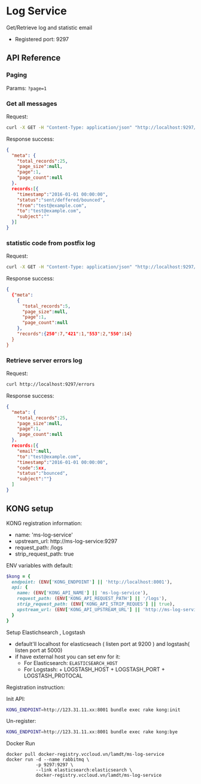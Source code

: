 Log Service
=============

Get/Retrieve log and statistic email

- Registered port: 9297

API Reference
-------------

### Paging

Params: `?page=1`

### Get all messages

Request:

```bash
curl -X GET -H "Content-Type: application/json" "http://localhost:9297/"
```

Response success:

```json
{
  "meta": {
    "total_records":25,
    "page_size":null,
    "page":1,
    "page_count":null
  }.
  records:[{
    "timestamp":"2016-01-01 00:00:00",
    "status":"sent/deffered/bounced",
    "from":"test@example.com",
    "to":"test@example.com",
    "subject":""
  }]
}
```

### statistic code from postfix log

Request:

```bash
curl -X GET -H "Content-Type: application/json" "http://localhost:9297/statistic"
```

Response success:

```json
{
  {"meta":
    {
      "total_records":5,
      "page_size":null,
      "page":1,
      "page_count":null
    },
    "records":{250":7,"421":1,"553":2,"550":14}
  }
}
```

### Retrieve server errors log

Request:

```bash
curl http://localhost:9297/errors
```

Response success:

```json
{
  "meta": {
    "total_records":25,
    "page_size":null,
    "page":1,
    "page_count":null
  }.
  records:[{
    "email":null,
    "to":"test@example.com",
    "timestamp":"2016-01-01 00:00:00",
    "code":5xx,
    "status":"bounced",
    "subject":""}
  ]
}
```

KONG setup
----------

KONG registration information:

- name: 'ms-log-service'
- upstream_url: http://ms-log-service:9297
- request_path: /logs
- strip_request_path: true

ENV variables with default:

```ruby
$kong = {
  endpoint: (ENV['KONG_ENDPOINT'] || 'http://localhost:8001'),
  api: {
    name: (ENV['KONG_API_NAME'] || 'ms-log-service'),
    request_path: (ENV['KONG_API_REQUEST_PATH'] || '/logs'),
    strip_request_path: (ENV['KONG_API_STRIP_REQUES'] || true),
    upstream_url: (ENV['KONG_API_UPSTREAM_URL'] || 'http://ms-log-service:9297')
  }
}
```

Setup Elastichsearch , Logstash
- default'll localhost for elasticseach ( listen port at 9200 ) and logstash( listen port at 5000)
- if have external host you can set env for it:
  + For Elasticsearch: ```ELASTICSEARCH_HOST```
  + For Logstash: + LOGSTASH_HOST
                  + LOGSTASH_PORT
                  + LOGSTASH_PROTOCAL

Registration instruction:

Init API:

```bash
KONG_ENDPOINT=http://123.31.11.xx:8001 bundle exec rake kong:init
```

Un-register:

```bash
KONG_ENDPOINT=http://123.31.11.xx:8001 bundle exec rake kong:bye
```


Docker Run

```
docker pull docker-registry.vccloud.vn/lamdt/ms-log-service
docker run -d --name rabbitmq \
           -p 9297:9297 \
           --link elasticsearch:elasticsearch \
           docker-registry.vccloud.vn/lamdt/ms-log-service
```
